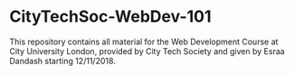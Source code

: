 # CityTechSoc-WebDev-101
This repository contains all material for the Web Development Course at City University London, provided by City Tech Society and given by Esraa Dandash starting 12/11/2018.
